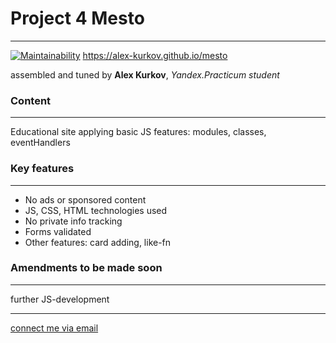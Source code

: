 # **Project 4 Mesto**
--------------
[![Maintainability](https://api.codeclimate.com/v1/badges/92fa0d835ec07d342fdc/maintainability)](https://codeclimate.com/github/alex-kurkov/mesto/maintainability)
https://alex-kurkov.github.io/mesto

assembled and tuned by **Alex Kurkov**,
_Yandex.Practicum student_

### **Content**
---------------------

Educational site applying basic JS features: modules, classes, eventHandlers

### **Key features**
---------------------
* No ads or sponsored content
* JS, CSS, HTML technologies used
* No private info tracking
* Forms validated
* Other features: card adding, like-fn

### **Amendments to be made soon**
----------------------------------

further JS-development

--------
[connect me via email](mailto:alexkourkov@yandex.ru "Email")
